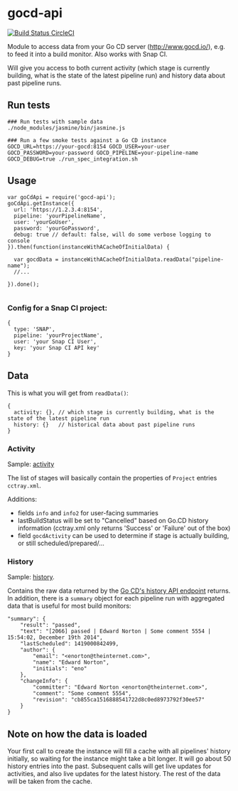 # gocd-api

[![Build Status CircleCI](https://circleci.com/gh/birgitta410/gocd-api.png?circle-token=0c563e32d331b08d839da6cade7cb48f425e78f4)](https://circleci.com/gh/birgitta410/gocd-api/)

Module to access data from your Go CD server (http://www.gocd.io/), e.g. to feed it into a build monitor. Also works with Snap CI.

Will give you access to both current activity (which stage is currently building, what is the state of the latest pipeline run) and history data about past pipeline runs.

## Run tests
```
### Run tests with sample data
./node_modules/jasmine/bin/jasmine.js

### Run a few smoke tests against a Go CD instance
GOCD_URL=https://your-gocd:8154 GOCD_USER=your-user GOCD_PASSWORD=your-password GOCD_PIPELINE=your-pipeline-name GOCD_DEBUG=true ./run_spec_integration.sh

```

## Usage

```
var goCdApi = require('gocd-api');
goCdApi.getInstance({
  url: 'https://1.2.3.4:8154',
  pipeline: 'yourPipelineName',
  user: 'yourGoUser',
  password: 'yourGoPassword',
  debug: true // default: false, will do some verbose logging to console
}).then(function(instanceWithACacheOfInitialData) {

  var gocdData = instanceWithACacheOfInitialData.readData("pipeline-name");
  //...

}).done();


```

### Config for a Snap CI project:
```
{
  type: 'SNAP',
  pipeline: 'yourProjectName',
  user: 'your Snap CI User',
  key: 'your Snap CI API key'
}
```

## Data
This is what you will get from `readData()`:
```
{
  activity: {}, // which stage is currently building, what is the state of the latest pipeline run
  history: {}   // historical data about past pipeline runs
}
```
### Activity

Sample: [activity](spec/local/samples/activity.json)

The list of stages will basically contain the properties of `Project` entries `cctray.xml`.

Additions:
- fields `info` and `info2` for user-facing summaries
- lastBuildStatus will be set to "Cancelled" based on Go.CD history information (cctray.xml only returns 'Success' or 'Failure' out of the box)
- field `gocdActivity` can be used to determine if stage is actually building, or still scheduled/prepared/...

### History

Sample: [history](spec/local/samples/history.json).

Contains the raw data returned by the [Go CD's history API endpoint](https://api.go.cd/current/#get-pipeline-history) returns. In addition, there is a `summary` object for each pipeline run with aggregated data that is useful for most build monitors:

```
"summary": {
    "result": "passed",
    "text": "[2066] passed | Edward Norton | Some comment 5554 | 15:54:02, December 19th 2014",
    "lastScheduled": 1419000842499,
    "author": {
        "email": "<enorton@theinternet.com>",
        "name": "Edward Norton",
        "initials": "eno"
    },
    "changeInfo": {
        "committer": "Edward Norton <enorton@theinternet.com>",
        "comment": "Some comment 5554",
        "revision": "cb855ca1516888541722d8c0ed8973792f30ee57"
    }
}
```


## Note on how the data is loaded

Your first call to create the instance will fill a cache with all pipelines' history initially, so waiting for the instance might take a bit longer. It will go about 50 history entries into the past. Subsequent calls will get live updates for activities, and also live updates for the latest history. The rest of the data will be taken from the cache.
